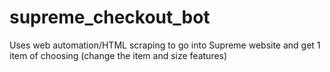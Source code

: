 # supreme_checkout_bot
Uses web automation/HTML scraping to go into Supreme website and get 1 item of choosing (change the item and size features)
